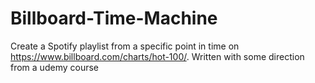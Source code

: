 # Billboard-Time-Machine
Create a Spotify playlist from a specific point in time on https://www.billboard.com/charts/hot-100/. Written with some direction from a udemy course
